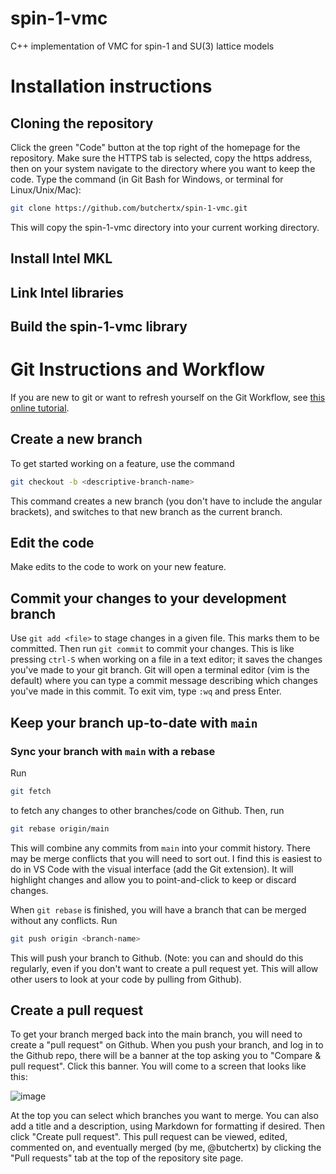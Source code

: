 # spin-1-vmc
C++ implementation of VMC for spin-1 and SU(3) lattice models

# Installation instructions

## Cloning the repository

Click the green "Code" button at the top right of the homepage for the repository.  Make sure the HTTPS tab is selected, copy the https address, then on your system navigate to the directory where you want to keep the code.  Type the command (in Git Bash for Windows, or terminal for Linux/Unix/Mac):

``` bash
git clone https://github.com/butchertx/spin-1-vmc.git
```

This will copy the spin-1-vmc directory into your current working directory.

## Install Intel MKL

## Link Intel libraries

## Build the spin-1-vmc library


# Git Instructions and Workflow

  If you are new to git or want to refresh yourself on the Git Workflow, see [this online tutorial](https://www.atlassian.com/git/tutorials/setting-up-a-repository).

  ## Create a new branch

  To get started working on a feature, use the command

  ``` bash
  git checkout -b <descriptive-branch-name>
  ```

  This command creates a new branch <descriptive-branch-name> (you don't have to include the angular brackets), and switches to that new branch as the current branch.

  ## Edit the code

  Make edits to the code to work on your new feature.
  
  ## Commit your changes to your development branch
  
  Use ``git add <file>`` to stage changes in a given file.  This marks them to be committed.  Then run ``git commit`` to commit your changes.  This is like pressing ``ctrl-S`` when working on a file in a text editor; it saves the changes you've made to your git branch.  Git will open a terminal editor (vim is the default) where you can type a commit message describing which changes you've made in this commit.  To exit vim, type ``:wq`` and press Enter.

  ## Keep your branch up-to-date with ``main``
  
  ### Sync your branch with ``main`` with a rebase
  
  Run 

  ``` bash
  git fetch
  ``` 

  to fetch any changes to other branches/code on Github.  Then, run
  
  ``` bash
  git rebase origin/main
  ```
  
  This will combine any commits from ``main`` into your commit history.  There may be merge conflicts that you will need to sort out.  I find this is easiest to do in VS Code with the visual interface (add the Git extension).  It will highlight changes and allow you to point-and-click to keep or discard changes.
  
  When ``git rebase`` is finished, you will have a branch that can be merged without any conflicts.  Run
  
  ``` bash
  git push origin <branch-name>
  ```
  
  This will push your branch to Github.  (Note: you can and should do this regularly, even if you don't want to create a pull request yet.  This will allow other users to look at your code by pulling from Github).
  
    
  ## Create a pull request
  
  To get your branch merged back into the main branch, you will need to create a "pull request" on Github.  When you push your branch, and log in to the Github repo, there will be a banner at the top asking you to "Compare & pull request".  Click this banner.  You will come to a screen that looks like this:
  
  ![image](https://user-images.githubusercontent.com/16173143/202440722-1e4832e8-3529-4148-a5a6-e8feedb3a901.png)
  
  At the top you can select which branches you want to merge.  You can also add a title and a description, using Markdown for formatting if desired.  Then click "Create pull request".  This pull request can be viewed, edited, commented on, and eventually merged (by me, @butchertx) by clicking the "Pull requests" tab at the top of the repository site page.

